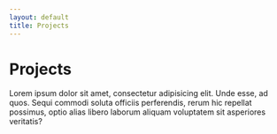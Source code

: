 ```yaml
---
layout: default
title: Projects
---
```


<h1 class="title">Projects</h1>

Lorem ipsum dolor sit amet, consectetur adipisicing elit. Unde esse, ad quos. Sequi commodi soluta officiis perferendis, rerum hic repellat possimus, optio alias libero laborum aliquam voluptatem sit asperiores veritatis?

